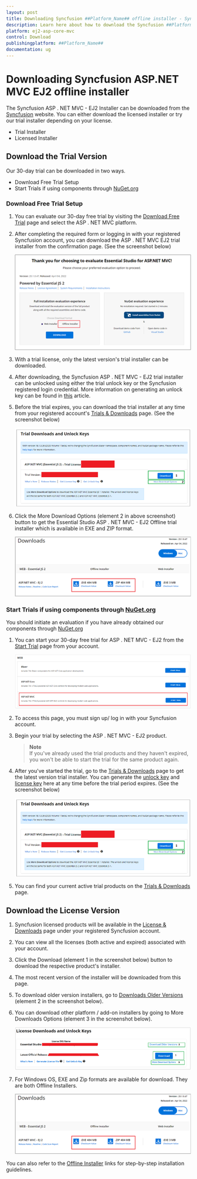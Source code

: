 ```yaml
---
layout: post
title: Downloading Syncfusion ##Platform_Name## offline installer - Syncfusion
description: Learn here about how to download the Syncfusion ##Platform_Name## offline installer from our Syncfusion website with license.
platform: ej2-asp-core-mvc
control: Download
publishingplatform: ##Platform_Name##
documentation: ug
---
```


# Downloading Syncfusion ASP.NET MVC EJ2 offline installer

The Syncfusion ASP . NET MVC - EJ2 Installer can be downloaded from the [Syncfusion](https://www.syncfusion.com/aspnet-mvc-ui-controls) website. You can either download the licensed installer or try our trial installer depending on your license.

* Trial Installer
* Licensed Installer

## Download the Trial Version

Our 30-day trial can be downloaded in two ways.

* Download Free Trial Setup
* Start Trials if using components through [NuGet.org](https://www.nuget.org/packages?q=syncfusion)

### Download Free Trial Setup

1. You can evaluate our 30-day free trial by visiting the [Download Free Trial](https://www.syncfusion.com/downloads) page and select the ASP . NET MVC platform.

2. After completing the required form or logging in with your registered Syncfusion account, you can download the ASP . NET MVC EJ2 trial installer from the confirmation page. (See the screenshot below)

    ![Trial Confirmation](images\trial-confirmation.PNG)

3. With a trial license, only the latest version's trial installer can be downloaded.

4. After downloading, the Syncfusion ASP . NET MVC - EJ2 trial installer can be unlocked using either the trial unlock key or the Syncfusion registered login credential. More information on generating an unlock key can be found in [this](https://www.syncfusion.com/kb/8069/how-to-generate-unlock-key-for-essentials-studio-products) article.

5. Before the trial expires, you can download the trial installer at any time from your registered account's [Trials & Downloads](https://www.syncfusion.com/account/manage-trials/downloads) page. (See the screenshot below)


    ![Start Trial download](images\start-trial-download-installer.png)

6. Click the More Download Options (element 2 in above screenshot) button to get the Essential Studio ASP . NET MVC - EJ2 Offline trial installer which is available in EXE and ZIP format.

    ![Trial Download Offline Installer](images\start-trial-download-offline-installer.PNG)

### Start Trials if using components through [NuGet.org](https://www.nuget.org/packages?q=syncfusion)

You should initiate an evaluation if you have already obtained our components through [NuGet.org](https://www.nuget.org/packages?q=syncfusion)

1. You can start your 30-day free trial for ASP . NET MVC - EJ2 from the [Start Trial](https://www.syncfusion.com/account/manage-trials/start-trials) page from your account.

    ![Trial Download](images\start-trial-download.PNG)

2. To access this page, you must sign up/ log in with your Syncfusion account.

3. Begin your trial by selecting the ASP . NET MVC - EJ2 product.

   >**Note** <br /> If you've already used the trial products and they haven't expired, you won't be able to start the trial for the same product again.

4. After you've started the trial, go to the [Trials & Downloads](https://www.syncfusion.com/account/manage-trials/downloads) page to get the latest version trial installer. You can generate the [unlock key](https://www.syncfusion.com/kb/8069/how-to-generate-unlock-key-for-essentials-studio-products) and [license key](https://ej2.syncfusion.com/aspnetmvc/documentation/licensing/license-key-generation) here at any time before the trial period expires. (See the screenshot below)

    ![Start Trial Download](images\start-trial-download-installer.png)

5. You can find your current active trial products on the [Trials & Downloads](https://www.syncfusion.com/account/manage-trials/downloads) page.

## Download the License Version

1. Syncfusion licensed products will be available in the [License & Downloads](https://www.syncfusion.com/account/downloads) page under your registered Syncfusion account.

2. You can view all the licenses (both active and expired) associated with your account.

3. Click the Download (element 1 in the screenshot below) button to download the respective product's installer.

4. The most recent version of the installer will be downloaded from this page.

5. To download older version installers, go to [Downloads Older Versions](https://www.syncfusion.com/account/downloads/studio) (element 2 in the screenshot below).

6. You can download other platform / add-on installers by going to More Downloads Options (element 3 in the screenshot below).

    ![License Download Installer](images\license-download.png)

7. For Windows OS, EXE and Zip formats are available for download. They are both Offline Installers.

    ![Trial Download Offline Installer](images\start-trial-download-offline-installer.PNG)

You can also refer to the [Offline Installer](https://ej2.syncfusion.com/aspnetmvc/documentation/installation/installation-using-off-line-installer/) links for step-by-step installation guidelines.
